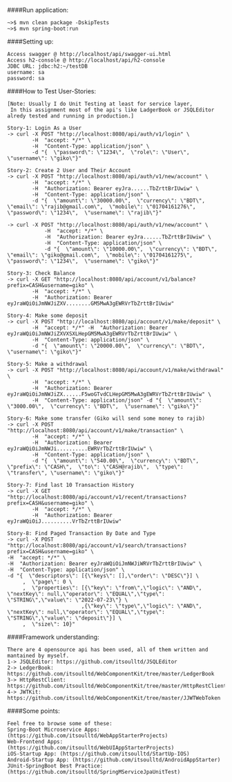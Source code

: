 ####Run application:

    ~>$ mvn clean package -DskipTests
    ~>$ mvn spring-boot:run
    
####Setting up:

    Access swagger @ http://localhost/api/swagger-ui.html
    Access h2-console @ http://localhost/api/h2-console
    JDBC URL: jdbc:h2:~/testDB
    username: sa
    password: sa
    
####How to Test User-Stories:

    [Note: Usually I do Unit Testing at least for service layer,
     In this assignment most of the api's like LadgerBook or JSQLEditor alredy tested and running in production.]
    
    Story-1: Login As a User
    -> curl -X POST "http://localhost:8080/api/auth/v1/login" \
            -H  "accept: */*" \
            -H  "Content-Type: application/json" \
            -d "{  \"password\": \"1234\",  \"role\": \"User\",  \"username\": \"giko\"}"
            
    Story-2: Create 2 User and Their Account
    -> curl -X POST "http://localhost:8080/api/auth/v1/new/account" \
            -H  "accept: */*" \
            -H  "Authorization: Bearer eyJra......TbZrttBrIUwiw" \
            -H  "Content-Type: application/json" \
            -d "{  \"amount\": \"30000.00\",  \"currency\": \"BDT\",  \"email\": \"rajib@gmail.com\",  \"mobile\": \"01704161276\",  \"password\": \"1234\",  \"username\": \"rajib\"}"
            
    -> curl -X POST "http://localhost:8080/api/auth/v1/new/account" \
                -H  "accept: */*" \
                -H  "Authorization: Bearer eyJra......TbZrttBrIUwiw" \
                -H  "Content-Type: application/json" \
                -d "{  \"amount\": \"10000.00\",  \"currency\": \"BDT\",  \"email\": \"giko@gmail.com\",  \"mobile\": \"01704161275\",  \"password\": \"1234\",  \"username\": \"giko\"}"
    
    Story-3: Check Balance            
    -> curl -X GET "http://localhost:8080/api/account/v1/balance?prefix=CASH&username=giko" \
            -H  "accept: */*" \
            -H  "Authorization: Bearer eyJraWQiOiJmNWJiZXV........GM5MwA3gEWRVrTbZrttBrIUwiw"
            
    Story-4: Make some deposit
    -> curl -X POST "http://localhost:8080/api/account/v1/make/deposit" \
            -H  "accept: */*" -H  "Authorization: Bearer eyJraWQiOiJmNWJiZXVXSXLHepGM5MwA3gEWRVrTbZrttBrIUwiw" \
            -H  "Content-Type: application/json" \
            -d "{  \"amount\": \"20000.00\",  \"currency\": \"BDT\",  \"username\": \"giko\"}"
            
    Story-5: Make a withdrawal
    -> curl -X POST "http://localhost:8080/api/account/v1/make/withdrawal" \
            -H  "accept: */*" \
            -H  "Authorization: Bearer eyJraWQiOiJmNWJiZX......F5woGTvdCLHepGM5MwA3gEWRVrTbZrttBrIUwiw" \
            -H  "Content-Type: application/json" -d "{  \"amount\": \"3000.00\",  \"currency\": \"BDT\",  \"username\": \"giko\"}"
            
    Story-6: Make some transfer (Giko will send some money to rajib)
    -> curl -X POST "http://localhost:8080/api/account/v1/make/transaction" \
            -H  "accept: */*" \
            -H  "Authorization: Bearer eyJraWQiOiJmNWJi..........EWRVrTbZrttBrIUwiw" \
            -H  "Content-Type: application/json" \
            -d "{  \"amount\": \"540.00\",  \"currency\": \"BDT\",  \"prefix\": \"CASH\",  \"to\": \"CASH@rajib\",  \"type\": \"transfer\", \"username\": \"giko\"}"
            
    Story-7: Find last 10 Transaction History
    -> curl -X GET "http://localhost:8080/api/account/v1/recent/transactions?prefix=CASH&username=giko" \
            -H  "accept: */*" \
            -H  "Authorization: Bearer eyJraWQiOiJ..........VrTbZrttBrIUwiw"
            
    Story-8: Find Paged Transaction By Date and Type
    -> curl -X POST "http://localhost:8080/api/account/v1/search/transactions?prefix=CASH&username=giko" \
    -H  "accept: */*" \
    -H  "Authorization: Bearer eyJraWQiOiJmNWJiWRVrTbZrttBrIUwiw" \
    -H  "Content-Type: application/json" \
    -d "{  \"descriptors\": [{\"keys\": [],\"order\": \"DESC\"}] \
         ,  \"page\": 0 \
         ,  \"properties\": [{\"key\": \"from\",\"logic\": \"AND\", \"nextKey\": null,\"operator\": \"EQUAL\",\"type\": \"STRING\",\"value\": \"2022-07-23\"} \
                            ,{\"key\": \"type\",\"logic\": \"AND\", \"nextKey\": null,\"operator\": \"EQUAL\",\"type\": \"STRING\",\"value\": \"deposit\"}] \
         ,  \"size\": 10}"
    
    
####Framework understanding:

    There are 4 opensource api has been used, all of them written and mantained by myself.
    1-> JSQLEditor: https://github.com/itsoulltd/JSQLEditor
    2-> LedgerBook: https://github.com/itsoulltd/WebComponentKit/tree/master/LedgerBook
    3-> HttpRestClient: https://github.com/itsoulltd/WebComponentKit/tree/master/HttpRestClient
    4-> JWTKit: https://github.com/itsoulltd/WebComponentKit/tree/master/JJWTWebToken

####Some points:

    Feel free to browse some of these:
    Spring-Boot Microservice Apps: (https://github.com/itsoulltd/WebAppStarterProjects)
    Web-Frontend Apps: (https://github.com/itsoulltd/WebUIAppStarterProjects)
    iOS-Startup App: (https://github.com/itsoulltd/StartUp-IOS)
    Android-Startup App: (https://github.com/itsoulltd/AndroidAppStarter)
    JUnit-SpringBoot Best Practice: (https://github.com/itsoulltd/SpringMServiceJpaUnitTest)
    
